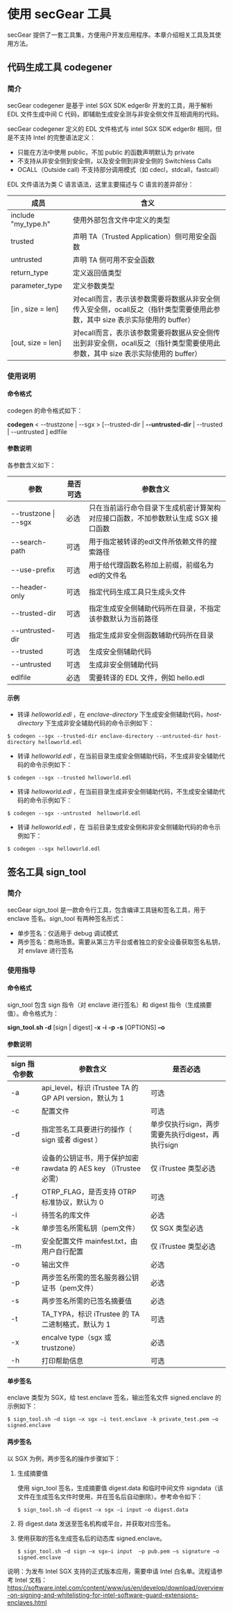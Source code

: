 # 使用 secGear 工具

secGear 提供了一套工具集，方便用户开发应用程序。本章介绍相关工具及其使用方法。

## 代码生成工具 codegener

### 简介

secGear codegener 是基于 intel SGX SDK edger8r 开发的工具，用于解析 EDL 文件生成中间 C 代码，即辅助生成安全测与非安全侧文件互相调用的代码。

secGear codegener 定义的 EDL 文件格式与 intel SGX SDK edger8r 相同，但是不支持 Intel 的完整语法定义：

- 只能在方法中使用 public，不加 public 的函数声明默认为 private
- 不支持从非安全侧到安全侧，以及安全侧到非安全侧的 Switchless Calls
- OCALL（Outside call) 不支持部分调用模式（如 cdecl，stdcall，fastcall）

EDL 文件语法为类 C 语言语法，这里主要描述与 C 语言的差异部分：

| 成员                    | 含义                                                         |
| ----------------------- | ------------------------------------------------------------ |
| include "my_type.h"     | 使用外部包含文件中定义的类型                                 |
| trusted                 | 声明 TA（Trusted Application）侧可用安全函数                 |
| untrusted               | 声明 TA 侧可用不安全函数                                     |
| return_type             | 定义返回值类型                                               |
| parameter_type          | 定义参数类型                                                 |
| [in , size = len]       | 对ecall而言，表示该参数需要将数据从非安全侧传入安全侧，ocall反之（指针类型需要使用此参数，其中 size 表示实际使用的 buffer） |
| [out, size = len]       | 对ecall而言，表示该参数需要将数据从安全侧传出到非安全侧，ocall反之（指针类型需要使用此参数，其中 size 表示实际使用的 buffer） |



### 使用说明

#### **命令格式**

codegen 的命令格式如下：


**codegen** < --trustzone | --sgx > [--trusted-dir <path> | **--untrusted-dir** <path>| --trusted | --untrusted ]  edlfile


#### **参数说明**

各参数含义如下： 

| **参数**               | 是否可选 | 参数含义                                                     |
| ---------------------- | -------- | ------------------------------------------------------------ |
| --trustzone \| --sgx   | 必选     | 只在当前运行命令目录下生成机密计算架构对应接口函数，不加参数默认生成 SGX 接口函数 |
| --search-path <path>   | 可选     | 用于指定被转译的edl文件所依赖文件的搜索路径   |
| --use-prefix           | 可选     | 用于给代理函数名称加上前缀，前缀名为edl的文件名   |
| --header-only          | 可选     | 指定代码生成工具只生成头文件   |
| --trusted-dir <path>   | 可选     | 指定生成安全侧辅助代码所在目录，不指定该参数默认为当前路径   |
| --untrusted-dir <path> | 可选     | 指定生成非安全侧函数辅助代码所在目录                         |
| --trusted              | 可选     | 生成安全侧辅助代码                                           |
| --untrusted            | 可选     | 生成非安全侧辅助代码                                         |
| edlfile                | 必选     | 需要转译的 EDL 文件，例如 hello.edl                          |



#### 示例

- 转译 *helloworld.edl* ，在 *enclave-directory* 下生成安全侧辅助代码，*host-directory* 下生成非安全辅助代码的命令示例如下：

```shell
$ codegen --sgx --trusted-dir enclave-directory --untrusted-dir host-directory helloworld.edl
```

- 转译 *helloworld.edl* ，在当前目录生成安全侧辅助代码，不生成非安全辅助代码的命令示例如下：

```shell
$ codegen --sgx --trusted helloworld.edl
```

- 转译 *helloworld.edl* ，在当前目录生成非安全侧辅助代码，不生成安全辅助代码的命令示例如下：

```shell
$ codegen --sgx --untrusted  helloworld.edl
```

- 转译 *helloworld.edl* ，在 当前目录生成安全侧和非安全侧辅助代码的命令示例如下：

```shell
$ codegen --sgx helloworld.edl
```



## 签名工具 sign_tool

### 简介

secGear sign_tool 是一款命令行工具，包含编译工具链和签名工具，用于 enclave 签名。sign_tool 有两种签名形式：

- 单步签名：仅适用于 debug 调试模式
- 两步签名：商用场景。需要从第三方平台或者独立的安全设备获取签名私钥，对  envlave 进行签名



### 使用指导

#### **命令格式**

sign_tool 包含 sign 指令（对 enclave 进行签名）和 digest 指令（生成摘要值）。命令格式为：

**sign_tool.sh -d** [sign | digest] **-x** <parameter>  **-i** <file>  **-p** <file>  **-s** <file>  [OPTIONS] **–o** <file> 

#### **参数说明**

| sign 指令参数  | 参数含义                                                       | 是否必选                                      |
| -------------- | -------------------------------------------------------------| --------------------------------------------  |
| -a <parameter> | api_level，标识 iTrustee TA 的 GP API version，默认为 1        | 可选                                          |
| -c <file>      | 配置文件                                                       | 可选                                       |
| -d <parameter> | 指定签名工具要进行的操作（ sign 或者 digest ）                   | 单步仅执行sign，两步需要先执行digest，再执行sign  |
| -e <file>      | 设备的公钥证书，用于保护加密 rawdata 的 AES key （iTrustee必需） | 仅 iTrustee 类型必选                         |
| -f <parameter> | OTRP_FLAG，是否支持 OTRP 标准协议，默认为 0                     | 可选                                         |
| -i <file>      | 待签名的库文件                                                 | 必选                                         |
| -k <file>      | 单步签名所需私钥（pem文件）                                     | 仅 SGX 类型必选                              |
| -m <file>      | 安全配置文件 mainfest.txt，由用户自行配置                       | 仅 iTrustee 类型必选                         |
| -o <file>      | 输出文件                                                      | 必选                                         |
| -p <file>      | 两步签名所需的签名服务器公钥证书（pem文件）                      | 必选                                         |
| -s <file>      | 两步签名所需的已签名摘要值                                      | 必选                              |
| -t <parameter> | TA_TYPA，标识 iTrustee 的 TA 二进制格式，默认为 1               | 可选                                         |
| -x <parameter> | encalve type（sgx 或 trustzone）                              | 必选                                         |
| -h             | 打印帮助信息                                                   | 可选                                         |



#### **单步签名**

enclave 类型为 SGX，给 test.enclave 签名，输出签名文件 signed.enclave 的示例如下：

```shell
$ sign_tool.sh –d sign –x sgx –i test.enclave -k private_test.pem –o signed.enclave
```



#### **两步签名**

以 SGX 为例，两步签名的操作步骤如下：

1. 生成摘要值

   使用 sign_tool 签名，生成摘要值 digest.data 和临时中间文件 signdata（该文件在生成签名文件时使用，并在签名后自动删除）。参考命令如下：

   ```shell
   $ sign_tool.sh –d digest –x sgx –i input –o digest.data
   ```

2. 将 digest.data 发送至签名机构或平台，并获取对应签名。

3. 使用获取的签名生成签名后的动态库 signed.enclave。

   ```shell
   $ sign_tool.sh –d sign –x sgx–i input  –p pub.pem –s signature –o signed.enclave
   ```

说明：为发布 Intel SGX 支持的正式版本应用，需要申请 Intel 白名单。流程请参考 Intel 文档：https://software.intel.com/content/www/us/en/develop/download/overview-on-signing-and-whitelisting-for-intel-software-guard-extensions-enclaves.html